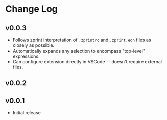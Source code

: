 # Change Log

## v0.0.3

- Follows zprint interpretation of `.zprintrc` and `.zprint.edn` files as closely as possible.
- Automatically expands any selection to encompass "top-level" expressions.
- Can configure extension directly in VSCode -- doesn't require external files.

## v0.0.2

## v0.0.1

- Initial release